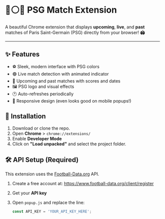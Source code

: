 # 🔵⚪🔴 PSG Match Extension

A beautiful Chrome extension that displays **upcoming**, **live**, and **past** matches of Paris Saint-Germain (PSG) directly from your browser! 🏟️

---

## ✨ Features

- ⚽ Sleek, modern interface with PSG colors
- 🟢 Live match detection with animated indicator
- 📅 Upcoming and past matches with scores and dates
- 🖼️ PSG logo and visual effects
- 🕐 Auto-refreshes periodically
- 📱 Responsive design (even looks good on mobile popups!)



## 🚀 Installation

1. Download or clone the repo.
2. Open **Chrome** > `chrome://extensions/`
3. Enable **Developer Mode**
4. Click on **"Load unpacked"** and select the project folder.



## 🛠️ API Setup (Required)

This extension uses the [Football-Data.org](https://www.football-data.org/) API.

1. Create a free account at: https://www.football-data.org/client/register
2. Get your **API key**
3. Open `popup.js` and replace the line:

   ```js
   const API_KEY = 'YOUR_API_KEY_HERE';

